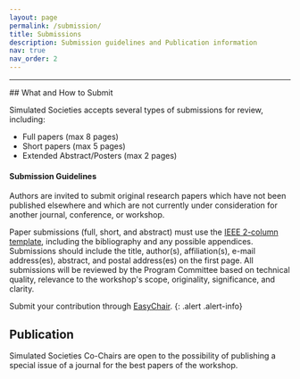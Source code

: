 ```yaml
---
layout: page
permalink: /submission/
title: Submissions
description: Submission guidelines and Publication information
nav: true
nav_order: 2
---
```

<hr>
## What and How to Submit 

Simulated Societies accepts several types of submissions for review, including:

- Full papers (max 8 pages)
- Short papers (max 5 pages)
- Extended Abstract/Posters (max 2 pages)


#### Submission Guidelines

Authors are invited to submit original research papers which have not been published elsewhere and which are not currently under consideration for another journal, conference, or workshop.

Paper submissions (full, short, and abstract) must use the <a href="http://www.ieee.org/web/publications/pubservices/confpub/AuthorTools/conferenceTemplates.html">IEEE 2-column template</a>, including the bibliography and any possible appendices.
Submissions should include the title, author(s), affiliation(s), e-mail address(es), abstract, and postal address(es) on the first page.
All submissions will be reviewed by the Program Committee based on technical quality, relevance to the workshop's scope, originality, significance, and clarity. 

Submit your contribution through <a href="">EasyChair</a>.
{: .alert .alert-info}

## Publication
Simulated Societies Co-Chairs are open to the possibility of publishing a special issue of a journal for the best papers of the workshop.
